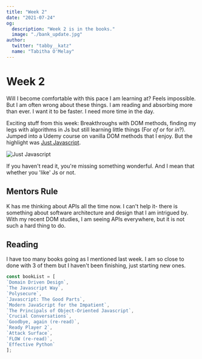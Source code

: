 ```yaml
---
title: "Week 2"
date: "2021-07-24"
og:
  description: "Week 2 is in the books."
  image: "./bank_update.jpg"
author:
  twitter: "tabby__katz"
  name: "Tabitha O'Melay"
---
```


# Week 2

Will I become comfortable with this pace I am learning at? Feels impossible. But I am often wrong about these things. I am reading and absorbing more than ever. I want it to be faster. I need more time in the day.

Exciting stuff from this week: Breakthroughs with DOM methods, finding my legs with algorithms in Js but still learning little things (For *of* or for *in*?). Jumped into a Udemy course on vanilla DOM methods that I enjoy. But the highlight was [Just Javascript](https://justjavascript.com/).

![Just Javascript](/justJsLittlePrince.jpg)

If you haven't read it, you're missing something wonderful. And I mean that whether you 'like' Js or not.

## Mentors Rule

K has me thinking about APIs all the time now. I can't help it- there is something about software architecture and design that I am intrigued by. With my recent DOM studies, I am seeing APIs everywhere, but it is not such a hard thing to do.

## Reading

I have too many books going as I mentioned last week. I am so close to done with 3 of them but I haven't been finishing, just starting new ones.

```js
const bookList = [
`Domain Driven Design`,
`The Javascript Way`,
`Polysecure`,
`Javascript: The Good Parts`,
`Modern JavaScript for the Impatient`,
`The Principals of Object-Oriented Javascript`,
`Crucial Conversations`,
`Goodbye, again (re-read)`,
`Ready Player 2`,
`Attack Surface`,
`FLOW (re-read)`,
`Effective Python`
];
```



